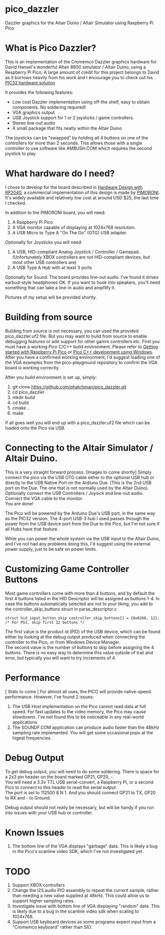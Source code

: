 # pico_dazzler
Dazzler graphics for the Altair Duino / Altair Simulator using Raspberry Pi Pico

# What is Pico Dazzler?
This is an implementation of the Cromemco Dazzler graphics hardware for David Hansel's wonderful Altair 8800 simulator / Altair Duino, 
using a Respberry Pi Pico. 
A large amount of credit for this project belongs to David as it borrows heavily from his work and I encourage you to check out his [PIC32 hardware solution](https://www.hackster.io/david-hansel/dazzler-display-for-altair-simulator-3febc6) 

It provides the following features:
* Low cost Dazzler implementation using off-the shelf, easy to obtain components. No soldering required!
* VGA graphics output
* USB Joystick support for 1 or 2 joysticks / game controllers.
* Stereo line-out audio
* A small package that fits neatly within the Altair Duino

The joysticks can be "swapped" by holding all 4 buttons on one of the controllers for more than 2 seconds. This allows those with a single controller to
use software like AMBUSH.COM which requires the second joystick to play.

# What hardware do I need?
I chose to develop for the board described in [Hardware Design with RP2040](https://datasheets.raspberrypi.com/rp2040/hardware-design-with-rp2040.pdf), a commercial implementation of this design is made by [PIMORONI](https://shop.pimoroni.com/products/pimoroni-pico-vga-demo-base). It's widely available and relatively low cost at around USD $25, the last time I checked.

In addition to the PIMORONI board, you will need:
1. A Raspberry Pi Pico
2. A VGA monitor capable of displaying at 1024x768 resolution.
3. A USB Micro to Type A "On The Go" (OTG) USB adapter.

Optionally for Joysticks you will need:
1. A USB, HID-compliant Analog Joystick / Controller / Gamepad. (Unfortunately XBOX controllers are not HID-compliant devices, but most other USB controllers are)
2. A USB Type A Hub with at least 3 ports

Optionally for Sound:
The board provides line-out audio. I've found it drives earbud-style headphones OK. 
If you want to hook into speakers, you'll need something that can take a line-in audio and ampflify it.

Pictures of my setup will be provided shortly.

# Building from source
Building from source is not necessary, you can used the provided pico_dazzler.uf2 file. But you may want to build from source to enable debugging features 
or add support for other gamre controllers etc.
First you must have a working Pico C/C++ build environment. Please refer to [Getting started with Raspberry Pi Pico](https://datasheets.raspberrypi.com/pico/getting-started-with-pico.pdf) or [Pico C++ development using Windows](https://learn.pimoroni.com/article/pico-development-using-wsl).
After you have a confirmed working environment, I'd suggest loading one of the VGA examples from the pico-playground repository to confirm the VGA board is working correctly.

After you build environment is set up, simply:
1. git clone https://github.com/phatchman/pico_dazzler.git
2. cd pico_dazzler
3. mkdir build
4. cd build
5. cmake ..
6. make

If all goes well you will end up with a pico_dazzler.uf2 file which can be loaded onto the Pico via USB.

# Connecting to the Altair Simulator / Altair Duino.

This is a very straight forward process. [Images to come shortly]
Simply connect the pico via the USB OTG cable either to the optional USB hub or directly to the USB Native Port on the Ardiuno Due. (This is the 2nd USB port on the Due. The one that is not normally used by the Altair Duino).<br>
Optionally connect the USB Controllers / Joysick and line-out audio.<br>
Connect the VGA cable to the monitor.<br>
You are done!

The Pico will be powered by the Arduino Due's USB port, in the same way as the PIC32 version. The 4-port USB-3 hub I used passes through the power 
from the USB device port from the Due to the Pico, but I'm not sure if all Hubs have that feature. 

While you can power the whole system via the USB input to the Altair Duino, and I've not had any problems doing this, I'd suggest using the external
power supply, just to be safe on power limits.

# Customizing Game Controller Buttons
Most game controllers come with more than 4 buttons, and by default the first 4 buttons listed in the HID Descriptor will be assigned as buttons 1-4.
In case the buttons automatically selected are not to your liking, you add to the controller_skip_buttons struct in parse_descriptor.c
```
struct hid_input_button_skip controller_skip_buttons[] = {0x0268, 12}; /* For PS3, skip first 12 buttons */
```
The first value is the product id (PID) of the USB device, which can be found either by looking at the debug output produced when connecting
the controller to the Pico, or from Windows Device Manager.<br>
The second value is the number of buttons to skip before assigning the 4 buttons. There is no easy way to determine this value outside of trail and error, 
but typically you will want to try increments of 4.

# Performance
[ Stats to come ]
For almost all uses, the PICO will provide native-speed performance. However, I've found 2 issues:
1. The USB Host implementation on the Pico cannot read data at full speed. For fast updates to the video memory, the Pico may cause slowdowns. 
I've not found this to be noticeable in any real-world applications.
2. The SOUNDF.COM application can produce audio faster than the 48kHz sampling rate implemented. You will get some occasional pops at the higest frequencies.

# Debug Output

To get debug output, you will need to do some soldering. There is space for a 2x3 pin header on the board marked GP21, GP20, -. <br>
You will need a 3.3v TTL USB serial-convert, a Raspberry Pi, or a second Pico to connect to this header to read the serial output. <br>
The port is set to 112500 8 N 1. And you should connect GP21 to TX, GP20 to RX and - to Ground.

Debug output should not really be necessary, but will be handy if you run into issues with your USB hub or controller.

# Known Issues
1. The bottom line of the VGA displays "garbage" data. This is likely a bug in the Pico's scanline video SDK, which I've not investigated yet.

# TODO
1. Support XBOX controllers
2. Change the I2S audio PIO assembly to repeat the current sample, rather than needing a new value supplied at 48kHz. This could allow us to support higher sampling rates.
3. Investigate issue with bottom line of VGA displaying "random" data. This is likely due to a bug in the scanline video sdk when scaling to 1024x768.
4. Support USB keyboard devices as some programs expect input from a "Cromemco keyboard" rather than SIO.
